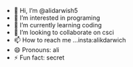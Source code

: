 - 👋 Hi, I’m @alidarwish5
- 👀 I’m interested in programing
- 🌱 I’m currently learning coding
- 💞️ I’m looking to collaborate on csci
- 📫 How to reach me ...insta:alikdarwich
- 😄 Pronouns: ali
- ⚡ Fun fact: secret

<!---
alidarwish5/alidarwish5 if=s a ✨ special ✨ repository because its `README.md` (this file) appears on your GitHub profile.
You can click the Preview link to take a look at your changes.
--->



